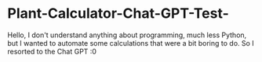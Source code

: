 # Plant-Calculator-Chat-GPT-Test-
Hello, I don't understand anything about programming, much less Python, but I wanted to automate some calculations that were a bit boring to do. So I resorted to the Chat GPT :0
